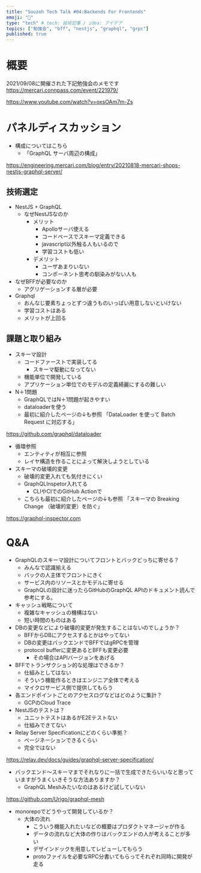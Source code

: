 ```yaml
---
title: "Souzoh Tech Talk #04:Backends For Frontends"
emoji: "🐷"
type: "tech" # tech: 技術記事 / idea: アイデア
topics: ["勉強会", "bff", "nestjs", "graphql", "grpc"]
published: true
---
```

# 概要

2021/09/08に開催された下記勉強会のメモです
https://mercari.connpass.com/event/221979/

https://www.youtube.com/watch?v=oxsOAm7m-Zs

# パネルディスカッション

- 構成についてはこちら
  - 「GraphQL サーバ周辺の構成」

https://engineering.mercari.com/blog/entry/20210818-mercari-shops-nestjs-graphql-server/

## 技術選定

- NestJS + GraphQL
  - なぜNestJSなのか
    - メリット
      - Apolloサーバ使える
      - コードベースでスキーマ定義できる
      - javascript以外触る人もいるので
      - 学習コストも低い
    - デメリット
      - ユーザあまりいない
      - コンポーネント思考の馴染みがない人も
- なぜBFFが必要なのか
  - アグリゲーションする層が必要
- Graphql
  - おんなじ要素ちょっとずつ違うものいっぱい用意しないといけない
  - 学習コストはある
  - メリットが上回る

## 課題と取り組み

- スキーマ設計
  - コードファーストで実装してる
    - スキーマ駆動になってない
  - 機能単位で開発している
  - アプリケーション単位でのモデルの定義綺麗にするの難しい
- N＋1問題
  - GraphQLではN＋1問題が起きやすい
  - dataloaderを使う
  - 最初に紹介したページの↓も参照
  「DataLoader を使って Batch Request に対応する」

https://github.com/graphql/dataloader

- 循環参照
  - エンティティが相互に参照
  - レイヤ構造を作ることによって解決しようとしている
- スキーマの破壊的変更
  - 破壊的変更入れても気付きにくい
  - GraphQLInspetor入れてる
    - CLIやCIでのGitHub Actionで
  - こちらも最初に紹介したページの↓も参照
  「スキーマの Breaking Change （破壊的変更）を防ぐ」

https://graphql-inspector.com

# Q&A

- GraphQLのスキーマ設計についてフロントとバックどっちに寄せる？
  - みんなで認識揃える
  - バックの人主体でフロントにきく
  - サービス内のリソースとかモデルに寄せる
  - GraphQLの設計に迷ったらGitHubのGraphQL APIのドキュメント読んで参考にする。
- キャッシュ戦略について
  - 複雑なキャッシュの機構はない
  - 短い時間のものはある
- DBの変更などにより破壊的変更が発生することはないのでしょうか？
  - BFFからDBにアクセスするとかはやってない
  - DBの変更はバックエンドでBFFではgRPCを管理
  - protocol bufferに変更あるとBFFも変更必要
    - その場合はAPIバージョンをあげる
- BFFでトランザクション的な処理はできるか？
  - 仕組みとしてはない
  - そういう機能作るときはエンジニア全体で考える
  - マイクロサービス側で提供してもらう
- 各エンドポイントごとのアクセスログなどはどのように集計？
  - GCPのCloud Trace
- NestJSのテストは？
  - ユニットテストはあるがE2Eテストない
  - 仕組みできてない
- Relay Server Specificationにどのくらい準拠？
  - ページネーションできるくらい
  - 完全ではない

https://relay.dev/docs/guides/graphql-server-specification/

- バックエンド〜スキーマまでそれなりに一括で生成できたらいいなと思っていますがうまくいきそうな方法ありますか？
  - GraphQL Meshみたいなのはあるけど試していない

https://github.com/Urigo/graphql-mesh

- monorepoでどうやって開発しているか？
  - 大体の流れ
    - こういう機能入れたいなどの概要はプロダクトマネージャが作る
    - データの流れなど大体の作りはバックエンドの人が考えることが多い
    - デザインドックを用意してレビューしてもらう
    - protoファイルを必要なRPC分書いてもらってそれぞれ同時に開発が走る
